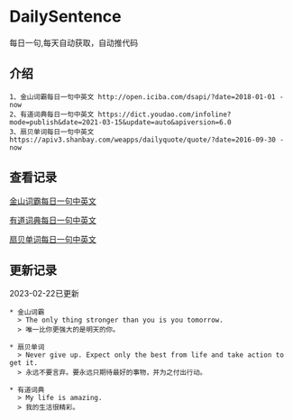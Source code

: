 # DailySentence

每日一句,每天自动获取，自动推代码

## 介绍

```
1、金山词霸每日一句中英文 http://open.iciba.com/dsapi/?date=2018-01-01 - now
2、有道词典每日一句中英文 https://dict.youdao.com/infoline?mode=publish&date=2021-03-15&update=auto&apiversion=6.0
3、扇贝单词每日一句中英文 https://apiv3.shanbay.com/weapps/dailyquote/quote/?date=2016-09-30 - now
```

## 查看记录

[金山词霸每日一句中英文](./data/iciba/)

[有道词典每日一句中英文](./data/youdao/)

[扇贝单词每日一句中英文](./data/shanbay/)

## 更新记录
2023-02-22已更新 
```
* 金山词霸
  > The only thing stronger than you is you tomorrow.
  > 唯一比你更强大的是明天的你。

* 扇贝单词
  > Never give up. Expect only the best from life and take action to get it.
  > 永远不要言弃。要永远只期待最好的事物，并为之付出行动。

* 有道词典
  > My life is amazing.
  > 我的生活很精彩。

```
